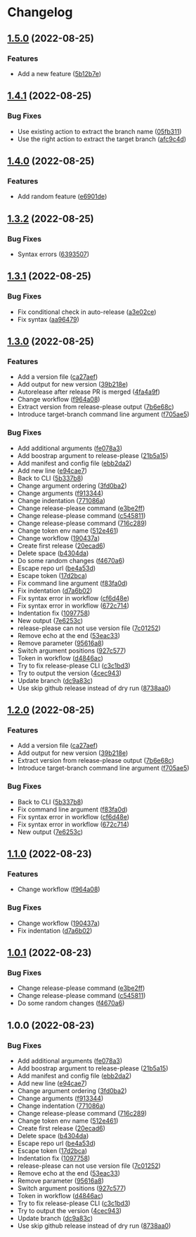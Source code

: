# Changelog

## [1.5.0](https://github.com/philipp-hinteregger/release-please-test/compare/1.4.1...1.5.0) (2022-08-25)


### Features

* Add a new feature ([5b12b7e](https://github.com/philipp-hinteregger/release-please-test/commit/5b12b7e4a5f4f62be37a1521dcc03fb5571ec689))

## [1.4.1](https://github.com/philipp-hinteregger/release-please-test/compare/1.4.0...1.4.1) (2022-08-25)


### Bug Fixes

* Use existing action to extract the branch name ([05fb311](https://github.com/philipp-hinteregger/release-please-test/commit/05fb311e7e3bd5fae3e6d792d47f546237236cca))
* Use the right action to extract the target branch ([afc9c4d](https://github.com/philipp-hinteregger/release-please-test/commit/afc9c4d2ce397cf8f3991cac15be8765dc15fce1))

## [1.4.0](https://github.com/philipp-hinteregger/release-please-test/compare/1.3.2...1.4.0) (2022-08-25)


### Features

* Add random feature ([e6901de](https://github.com/philipp-hinteregger/release-please-test/commit/e6901de8747aa222d78516552fb16a4bc3a12d5c))

## [1.3.2](https://github.com/philipp-hinteregger/release-please-test/compare/1.3.1...1.3.2) (2022-08-25)


### Bug Fixes

* Syntax errors ([6393507](https://github.com/philipp-hinteregger/release-please-test/commit/63935077dcd52594cce8dfe1735623a311d91703))

## [1.3.1](https://github.com/philipp-hinteregger/release-please-test/compare/1.3.0...1.3.1) (2022-08-25)


### Bug Fixes

* Fix conditional check in auto-release ([a3e02ce](https://github.com/philipp-hinteregger/release-please-test/commit/a3e02ce83ccf0eb693a108096c10fb852c50facd))
* Fix syntax ([aa96479](https://github.com/philipp-hinteregger/release-please-test/commit/aa9647921ec52a0a4c6c482c1d7d402355b65a09))

## [1.3.0](https://github.com/philipp-hinteregger/release-please-test/compare/v1.2.0...1.3.0) (2022-08-25)


### Features

* Add a version file ([ca27aef](https://github.com/philipp-hinteregger/release-please-test/commit/ca27aef0c116fbf021ecdeb9411a05f19454e3b1))
* Add output for new version ([39b218e](https://github.com/philipp-hinteregger/release-please-test/commit/39b218e16f4ac7f3b71dc1c7b8573d57f3073ac4))
* Autorelease after release PR is merged ([4fa4a9f](https://github.com/philipp-hinteregger/release-please-test/commit/4fa4a9f4af989e73a9ea2cb34fb43ca337d4d998))
* Change workflow ([f964a08](https://github.com/philipp-hinteregger/release-please-test/commit/f964a0810adcd574dc23f6a6363303cc8dd8824d))
* Extract version from release-please output ([7b6e68c](https://github.com/philipp-hinteregger/release-please-test/commit/7b6e68c395822d8efa277373d94ad378dec4be5c))
* Introduce target-branch command line argument ([f705ae5](https://github.com/philipp-hinteregger/release-please-test/commit/f705ae5fe35d462eda76b99090ced2f4a2ca21e8))


### Bug Fixes

* Add additional arguments ([fe078a3](https://github.com/philipp-hinteregger/release-please-test/commit/fe078a32382cf4d93381bc5c3372c77106d4ddde))
* Add boostrap argument to release-please ([21b5a15](https://github.com/philipp-hinteregger/release-please-test/commit/21b5a15ed7544f2be2131693495529550c8a4f1d))
* Add manifest and config file ([ebb2da2](https://github.com/philipp-hinteregger/release-please-test/commit/ebb2da2d34c66ede019284861f699c997526510a))
* Add new line ([e94cae7](https://github.com/philipp-hinteregger/release-please-test/commit/e94cae77a0e002ad2d7bdcfb56797b83dc32683e))
* Back to CLI ([5b337b8](https://github.com/philipp-hinteregger/release-please-test/commit/5b337b810f6d4b8816acf6583bbb00b265622867))
* Change argument ordering ([3fd0ba2](https://github.com/philipp-hinteregger/release-please-test/commit/3fd0ba25530e5e26b8c210696f175564fd1719f3))
* Change arguments ([f913344](https://github.com/philipp-hinteregger/release-please-test/commit/f91334487a9067bef2b63aaec5aba191cdff7af1))
* Change indentation ([771086a](https://github.com/philipp-hinteregger/release-please-test/commit/771086af1d9d8dfae0ecf7e60f348b493f907cc5))
* Change release-please command ([e3be2ff](https://github.com/philipp-hinteregger/release-please-test/commit/e3be2ffe143681356f2622fb2e82f0187eb91c0f))
* Change release-please command ([c545811](https://github.com/philipp-hinteregger/release-please-test/commit/c54581166ca7cdeaa12abf0a9f64997f27db13fa))
* Change release-please command ([716c289](https://github.com/philipp-hinteregger/release-please-test/commit/716c289eee4fd61591a4faeb61d7055bc07fe0db))
* Change token env name ([512e461](https://github.com/philipp-hinteregger/release-please-test/commit/512e461a39783f409137743cf0b4331fe66235c5))
* Change workflow ([190437a](https://github.com/philipp-hinteregger/release-please-test/commit/190437a01a460ad1bb60a96a892e577f1334f0ef))
* Create first release ([20ecad6](https://github.com/philipp-hinteregger/release-please-test/commit/20ecad6f14d3bed17242193bf609529106c829b4))
* Delete space ([b4304da](https://github.com/philipp-hinteregger/release-please-test/commit/b4304dae65f1ea995eef314648fc340485fe72e2))
* Do some random changes ([f4670a6](https://github.com/philipp-hinteregger/release-please-test/commit/f4670a616a40ca2195a72be3ea1e7552243b7c16))
* Escape repo url ([be4a53d](https://github.com/philipp-hinteregger/release-please-test/commit/be4a53d3415cc1fb55a43c23b529b8f5a98f022a))
* Escape token ([17d2bca](https://github.com/philipp-hinteregger/release-please-test/commit/17d2bcae42eab73bfaa0b95bce07818d07e65db8))
* Fix command line argument ([f83fa0d](https://github.com/philipp-hinteregger/release-please-test/commit/f83fa0d1b285fcc909c4ef9012faf62f69790d35))
* Fix indentation ([d7a6b02](https://github.com/philipp-hinteregger/release-please-test/commit/d7a6b02bf2d1736d6eee878d0c55054c7bc9e43a))
* Fix syntax error in workflow ([cf6d48e](https://github.com/philipp-hinteregger/release-please-test/commit/cf6d48e9fc499877d1c01598f6baa84800daf7fe))
* Fix syntax error in workflow ([672c714](https://github.com/philipp-hinteregger/release-please-test/commit/672c71436f50fb55718104463b80973031183f46))
* Indentation fix ([1097758](https://github.com/philipp-hinteregger/release-please-test/commit/1097758b89a514a8bd3ef9adf51d6ca611444758))
* New output ([7e6253c](https://github.com/philipp-hinteregger/release-please-test/commit/7e6253c86a56b663369b8dc1a82c8f56a47e01c8))
* release-please can not use version file ([7c01252](https://github.com/philipp-hinteregger/release-please-test/commit/7c0125268056f15045c2b729169a414d387cde63))
* Remove echo at the end ([53eac33](https://github.com/philipp-hinteregger/release-please-test/commit/53eac3340f27d338697b614ee519cf670c7ea92c))
* Remove parameter ([95616a8](https://github.com/philipp-hinteregger/release-please-test/commit/95616a82f344477ead29382d22155a23188f9db2))
* Switch argument positions ([927c577](https://github.com/philipp-hinteregger/release-please-test/commit/927c57703c45752e0607970f808ad11de3cfce03))
* Token in workflow ([d4846ac](https://github.com/philipp-hinteregger/release-please-test/commit/d4846acaa618fe46a2db0159893497ff21e9dd6e))
* Try to fix release-please CLI ([c3c1bd3](https://github.com/philipp-hinteregger/release-please-test/commit/c3c1bd37df8d7092859a761705c82fc43ba9aef3))
* Try to output the version ([4cec943](https://github.com/philipp-hinteregger/release-please-test/commit/4cec94362dabb229fbf06463f776bdcba0c8589a))
* Update branch ([dc9a83c](https://github.com/philipp-hinteregger/release-please-test/commit/dc9a83c0cdb46f999b9f132d1d5545939ab36ba5))
* Use skip github release instead of dry run ([8738aa0](https://github.com/philipp-hinteregger/release-please-test/commit/8738aa0636f51db7bd4901d701d70d81973fcd98))

## [1.2.0](https://github.com/philipp-hinteregger/release-please-test/compare/v1.1.0...1.2.0) (2022-08-25)


### Features

* Add a version file ([ca27aef](https://github.com/philipp-hinteregger/release-please-test/commit/ca27aef0c116fbf021ecdeb9411a05f19454e3b1))
* Add output for new version ([39b218e](https://github.com/philipp-hinteregger/release-please-test/commit/39b218e16f4ac7f3b71dc1c7b8573d57f3073ac4))
* Extract version from release-please output ([7b6e68c](https://github.com/philipp-hinteregger/release-please-test/commit/7b6e68c395822d8efa277373d94ad378dec4be5c))
* Introduce target-branch command line argument ([f705ae5](https://github.com/philipp-hinteregger/release-please-test/commit/f705ae5fe35d462eda76b99090ced2f4a2ca21e8))


### Bug Fixes

* Back to CLI ([5b337b8](https://github.com/philipp-hinteregger/release-please-test/commit/5b337b810f6d4b8816acf6583bbb00b265622867))
* Fix command line argument ([f83fa0d](https://github.com/philipp-hinteregger/release-please-test/commit/f83fa0d1b285fcc909c4ef9012faf62f69790d35))
* Fix syntax error in workflow ([cf6d48e](https://github.com/philipp-hinteregger/release-please-test/commit/cf6d48e9fc499877d1c01598f6baa84800daf7fe))
* Fix syntax error in workflow ([672c714](https://github.com/philipp-hinteregger/release-please-test/commit/672c71436f50fb55718104463b80973031183f46))
* New output ([7e6253c](https://github.com/philipp-hinteregger/release-please-test/commit/7e6253c86a56b663369b8dc1a82c8f56a47e01c8))

## [1.1.0](https://github.com/philipp-hinteregger/release-please-test/compare/v1.0.1...v1.1.0) (2022-08-23)


### Features

* Change workflow ([f964a08](https://github.com/philipp-hinteregger/release-please-test/commit/f964a0810adcd574dc23f6a6363303cc8dd8824d))


### Bug Fixes

* Change workflow ([190437a](https://github.com/philipp-hinteregger/release-please-test/commit/190437a01a460ad1bb60a96a892e577f1334f0ef))
* Fix indentation ([d7a6b02](https://github.com/philipp-hinteregger/release-please-test/commit/d7a6b02bf2d1736d6eee878d0c55054c7bc9e43a))

## [1.0.1](https://github.com/philipp-hinteregger/release-please-test/compare/1.0.0...1.0.1) (2022-08-23)


### Bug Fixes

* Change release-please command ([e3be2ff](https://github.com/philipp-hinteregger/release-please-test/commit/e3be2ffe143681356f2622fb2e82f0187eb91c0f))
* Change release-please command ([c545811](https://github.com/philipp-hinteregger/release-please-test/commit/c54581166ca7cdeaa12abf0a9f64997f27db13fa))
* Do some random changes ([f4670a6](https://github.com/philipp-hinteregger/release-please-test/commit/f4670a616a40ca2195a72be3ea1e7552243b7c16))

## 1.0.0 (2022-08-23)


### Bug Fixes

* Add additional arguments ([fe078a3](https://github.com/philipp-hinteregger/release-please-test/commit/fe078a32382cf4d93381bc5c3372c77106d4ddde))
* Add boostrap argument to release-please ([21b5a15](https://github.com/philipp-hinteregger/release-please-test/commit/21b5a15ed7544f2be2131693495529550c8a4f1d))
* Add manifest and config file ([ebb2da2](https://github.com/philipp-hinteregger/release-please-test/commit/ebb2da2d34c66ede019284861f699c997526510a))
* Add new line ([e94cae7](https://github.com/philipp-hinteregger/release-please-test/commit/e94cae77a0e002ad2d7bdcfb56797b83dc32683e))
* Change argument ordering ([3fd0ba2](https://github.com/philipp-hinteregger/release-please-test/commit/3fd0ba25530e5e26b8c210696f175564fd1719f3))
* Change arguments ([f913344](https://github.com/philipp-hinteregger/release-please-test/commit/f91334487a9067bef2b63aaec5aba191cdff7af1))
* Change indentation ([771086a](https://github.com/philipp-hinteregger/release-please-test/commit/771086af1d9d8dfae0ecf7e60f348b493f907cc5))
* Change release-please command ([716c289](https://github.com/philipp-hinteregger/release-please-test/commit/716c289eee4fd61591a4faeb61d7055bc07fe0db))
* Change token env name ([512e461](https://github.com/philipp-hinteregger/release-please-test/commit/512e461a39783f409137743cf0b4331fe66235c5))
* Create first release ([20ecad6](https://github.com/philipp-hinteregger/release-please-test/commit/20ecad6f14d3bed17242193bf609529106c829b4))
* Delete space ([b4304da](https://github.com/philipp-hinteregger/release-please-test/commit/b4304dae65f1ea995eef314648fc340485fe72e2))
* Escape repo url ([be4a53d](https://github.com/philipp-hinteregger/release-please-test/commit/be4a53d3415cc1fb55a43c23b529b8f5a98f022a))
* Escape token ([17d2bca](https://github.com/philipp-hinteregger/release-please-test/commit/17d2bcae42eab73bfaa0b95bce07818d07e65db8))
* Indentation fix ([1097758](https://github.com/philipp-hinteregger/release-please-test/commit/1097758b89a514a8bd3ef9adf51d6ca611444758))
* release-please can not use version file ([7c01252](https://github.com/philipp-hinteregger/release-please-test/commit/7c0125268056f15045c2b729169a414d387cde63))
* Remove echo at the end ([53eac33](https://github.com/philipp-hinteregger/release-please-test/commit/53eac3340f27d338697b614ee519cf670c7ea92c))
* Remove parameter ([95616a8](https://github.com/philipp-hinteregger/release-please-test/commit/95616a82f344477ead29382d22155a23188f9db2))
* Switch argument positions ([927c577](https://github.com/philipp-hinteregger/release-please-test/commit/927c57703c45752e0607970f808ad11de3cfce03))
* Token in workflow ([d4846ac](https://github.com/philipp-hinteregger/release-please-test/commit/d4846acaa618fe46a2db0159893497ff21e9dd6e))
* Try to fix release-please CLI ([c3c1bd3](https://github.com/philipp-hinteregger/release-please-test/commit/c3c1bd37df8d7092859a761705c82fc43ba9aef3))
* Try to output the version ([4cec943](https://github.com/philipp-hinteregger/release-please-test/commit/4cec94362dabb229fbf06463f776bdcba0c8589a))
* Update branch ([dc9a83c](https://github.com/philipp-hinteregger/release-please-test/commit/dc9a83c0cdb46f999b9f132d1d5545939ab36ba5))
* Use skip github release instead of dry run ([8738aa0](https://github.com/philipp-hinteregger/release-please-test/commit/8738aa0636f51db7bd4901d701d70d81973fcd98))
